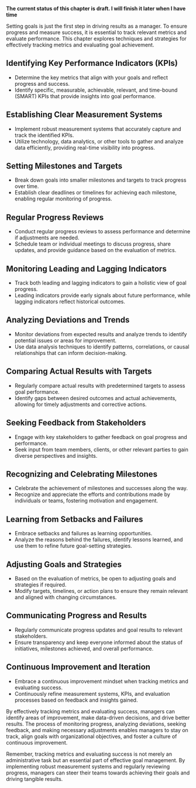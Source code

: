 **The current status of this chapter is draft. I will finish it later when I have time**

Setting goals is just the first step in driving results as a manager. To ensure progress and measure success, it is essential to track relevant metrics and evaluate performance. This chapter explores techniques and strategies for effectively tracking metrics and evaluating goal achievement.

**Identifying Key Performance Indicators (KPIs)**
-------------------------------------------------

* Determine the key metrics that align with your goals and reflect progress and success.
* Identify specific, measurable, achievable, relevant, and time-bound (SMART) KPIs that provide insights into goal performance.

**Establishing Clear Measurement Systems**
------------------------------------------

* Implement robust measurement systems that accurately capture and track the identified KPIs.
* Utilize technology, data analytics, or other tools to gather and analyze data efficiently, providing real-time visibility into progress.

**Setting Milestones and Targets**
----------------------------------

* Break down goals into smaller milestones and targets to track progress over time.
* Establish clear deadlines or timelines for achieving each milestone, enabling regular monitoring of progress.

**Regular Progress Reviews**
----------------------------

* Conduct regular progress reviews to assess performance and determine if adjustments are needed.
* Schedule team or individual meetings to discuss progress, share updates, and provide guidance based on the evaluation of metrics.

**Monitoring Leading and Lagging Indicators**
---------------------------------------------

* Track both leading and lagging indicators to gain a holistic view of goal progress.
* Leading indicators provide early signals about future performance, while lagging indicators reflect historical outcomes.

**Analyzing Deviations and Trends**
-----------------------------------

* Monitor deviations from expected results and analyze trends to identify potential issues or areas for improvement.
* Use data analysis techniques to identify patterns, correlations, or causal relationships that can inform decision-making.

**Comparing Actual Results with Targets**
-----------------------------------------

* Regularly compare actual results with predetermined targets to assess goal performance.
* Identify gaps between desired outcomes and actual achievements, allowing for timely adjustments and corrective actions.

**Seeking Feedback from Stakeholders**
--------------------------------------

* Engage with key stakeholders to gather feedback on goal progress and performance.
* Seek input from team members, clients, or other relevant parties to gain diverse perspectives and insights.

**Recognizing and Celebrating Milestones**
------------------------------------------

* Celebrate the achievement of milestones and successes along the way.
* Recognize and appreciate the efforts and contributions made by individuals or teams, fostering motivation and engagement.

**Learning from Setbacks and Failures**
---------------------------------------

* Embrace setbacks and failures as learning opportunities.
* Analyze the reasons behind the failures, identify lessons learned, and use them to refine future goal-setting strategies.

**Adjusting Goals and Strategies**
----------------------------------

* Based on the evaluation of metrics, be open to adjusting goals and strategies if required.
* Modify targets, timelines, or action plans to ensure they remain relevant and aligned with changing circumstances.

**Communicating Progress and Results**
--------------------------------------

* Regularly communicate progress updates and goal results to relevant stakeholders.
* Ensure transparency and keep everyone informed about the status of initiatives, milestones achieved, and overall performance.

**Continuous Improvement and Iteration**
----------------------------------------

* Embrace a continuous improvement mindset when tracking metrics and evaluating success.
* Continuously refine measurement systems, KPIs, and evaluation processes based on feedback and insights gained.

By effectively tracking metrics and evaluating success, managers can identify areas of improvement, make data-driven decisions, and drive better results. The process of monitoring progress, analyzing deviations, seeking feedback, and making necessary adjustments enables managers to stay on track, align goals with organizational objectives, and foster a culture of continuous improvement.

Remember, tracking metrics and evaluating success is not merely an administrative task but an essential part of effective goal management. By implementing robust measurement systems and regularly reviewing progress, managers can steer their teams towards achieving their goals and driving tangible results.
